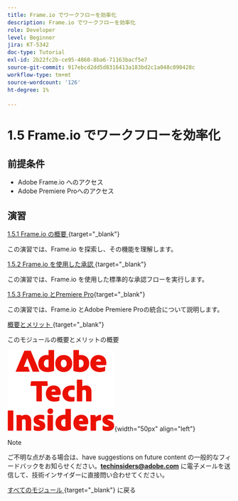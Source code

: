 ```yaml
---
title: Frame.io でワークフローを効率化
description: Frame.io でワークフローを効率化
role: Developer
level: Beginner
jira: KT-5342
doc-type: Tutorial
exl-id: 2b22fc2b-ce95-4860-8ba6-71163bacf5e7
source-git-commit: 917ebcd2dd5d8316413a183bd2c1a048c090428c
workflow-type: tm+mt
source-wordcount: '126'
ht-degree: 1%

---
```


# 1.5 Frame.io でワークフローを効率化


## 前提条件

- Adobe Frame.io へのアクセス
- Adobe Premiere Proへのアクセス

## 演習

[1.5.1 Frame.io の概要 ](./ex1.md){target="_blank"}

この演習では、Frame.io を探索し、その機能を理解します。

[1.5.2 Frame.io を使用した承認 ](./ex2.md){target="_blank"}

この演習では、Frame.io を使用した標準的な承認フローを実行します。

[1.5.3 Frame.io とPremiere Pro](./ex3.md){target="_blank"}

この演習では、Frame.io とAdobe Premiere Proの統合について説明します。

[ 概要とメリット ](./summary.md){target="_blank"}

このモジュールの概要とメリットの概要

![ 技術インサイダー ](./../../../assets/images/techinsiders.png){width="50px" align="left"}

>[!NOTE]
>
>ご不明な点がある場合は、have suggestions on future content の一般的なフィードバックをお知らせください。**techinsiders@adobe.com** に電子メールを送信して、技術インサイダーに直接問い合わせてください。

[ すべてのモジュール ](../../../overview.md){target="_blank"} に戻る
